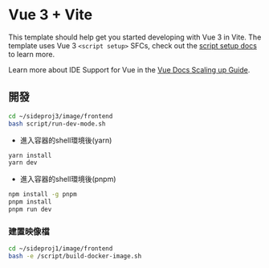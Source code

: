 # Vue 3 + Vite

This template should help get you started developing with Vue 3 in Vite. The template uses Vue 3 `<script setup>` SFCs, check out the [script setup docs](https://v3.vuejs.org/api/sfc-script-setup.html#sfc-script-setup) to learn more.

Learn more about IDE Support for Vue in the [Vue Docs Scaling up Guide](https://vuejs.org/guide/scaling-up/tooling.html#ide-support).

## 開發

```bash
cd ~/sideproj3/image/frontend 
bash script/run-dev-mode.sh
```

- 進入容器的shell環境後(yarn)

```bash
yarn install
yarn dev
```

- 進入容器的shell環境後(pnpm)

```bash
npm install -g pnpm
pnpm install
pnpm run dev
```

### 建置映像檔

```bash
cd ~/sideproj1/image/frontend
bash -e /script/build-docker-image.sh
```

